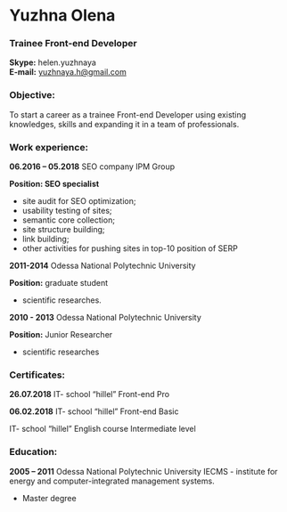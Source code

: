 # Yuzhna Olena
### Trainee Front-end Developer
**Skype:**  helen.yuzhnaya   
**E-mail:** yuzhnaya.h@gmail.com

### Objective: 
To start a career as a trainee Front-end Developer using existing  knowledges, skills and expanding it in a team of professionals.
### Work experience: 
**06.2016 – 05.2018**
SEO company IPM Group


**Position: SEO specialist**
* site audit for SEO optimization;
* usability testing of sites; 
* semantic core collection;
* site structure building;
* link building;
* other activities for pushing sites in top-10 position of SERP

**2011-2014** 
Odessa National Polytechnic University


**Position:** graduate student
* scientific researches.

**2010 - 2013**
Odessa National Polytechnic University


**Position:** Junior Researcher
* scientific researches

### Certificates:
**26.07.2018**
IT- school “hillel”
Front-end Pro                                     

**06.02.2018**
IT- school “hillel”
Front-end Basic

IT- school “hillel”
English course 
Intermediate level

### Education:
**2005 – 2011**
Odessa National Polytechnic University
IECMS - institute for energy and computer-integrated management systems.


* Master degree
